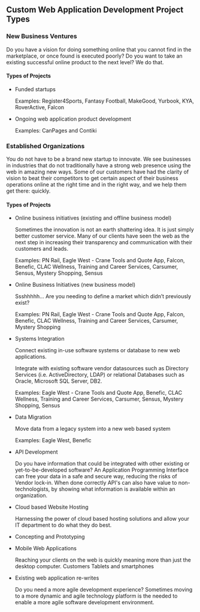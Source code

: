 ## Custom Web Application Development Project Types

### New Business Ventures

Do you have a vision for doing something online that you cannot find in the marketplace, or once found is executed poorly? Do you want to take an existing successful online product to the next level? We do that.

#### Types of Projects

* Funded startups

  Examples: Register4Sports, Fantasy Football, MakeGood, Yurbook, KYA, RoverActive, Falcon

* Ongoing web application product development

  Examples: CanPages and Contiki

### Established Organizations

You do not have to be a brand new startup to innovate. We see businesses in industries that do not traditionally have a strong web presence using the web in amazing new ways. Some of our customers have had the clarity of vision to beat their competitors to get certain aspect of their business operations online at the right time and in the right way, and we help them get there: quickly. 


#### Types of Projects

* Online business initiatives (existing and offline business model)

  Sometimes the innovation is not an earth shattering idea. It is just simply better customer service. Many of our clients have seen the web as the next step in increasing their transparency and communication with their customers and leads.

  Examples: PN Rail, Eagle West - Crane Tools and Quote App, Falcon, Benefic, CLAC Wellness, Training and Career Services, Carsumer, Sensus, Mystery Shopping, Sensus

* Online Business Initiatives (new business model)
  
  Ssshhhhh... Are you needing to define a market which didn’t previously exist?
  
  Examples: PN Rail, Eagle West - Crane Tools and Quote App, Falcon, Benefic, CLAC Wellness, Training and Career Services, Carsumer, Mystery Shopping

* Systems Integration

  Connect existing in-use software systems or database to new web applications. 

  Integrate with existing software vendor datasources such as Directory Services (i.e. ActiveDirectory, LDAP) or relational Databases such as Oracle, Microsoft SQL Server, DB2.

  Examples: Eagle West - Crane Tools and Quote App, Benefic, CLAC Wellness, Training and Career Services, Carsumer, Sensus, Mystery Shopping, Sensus

* Data Migration

  Move data from a legacy system into a new web based system

  Examples: Eagle West, Benefic

* API Development

  Do you have information that could be integrated with other existing or yet-to-be-developed software? An Application Programming Interface can free your data in a safe and secure way, reducing the risks of Vendor lock-in. When done correctly API's can also have value to non-technologists, by showing what information is available within an organization.

* Cloud based Website Hosting

  Harnessing the power of cloud based hosting solutions and allow your IT department to do what they do best.
  
* Concepting and Prototyping

* Mobile Web Applications

  Reaching your clients on the web is quickly meaning more than just the desktop computer. Customers Tablets and smartphones

* Existing web application re-writes

  Do you need a more agile development experience? Sometimes moving to a more dynamic and agile technology platform is the needed to enable a more agile software development environment.

